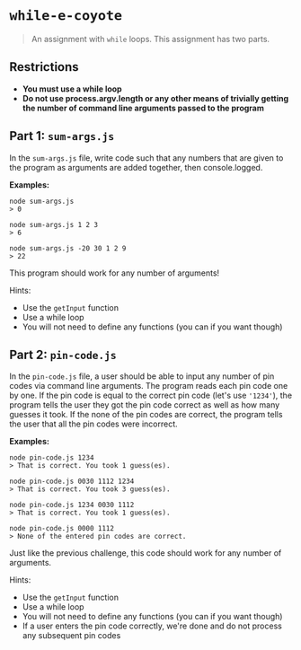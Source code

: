 # `while-e-coyote`

> An assignment with `while` loops. This assignment has two parts.

## Restrictions

* **You must use a while loop**
* **Do not use process.argv.length or any other means of trivially getting the number of command line arguments passed to the program**

## Part 1: `sum-args.js`

In the `sum-args.js` file, write code such that any numbers that are given to the program as arguments are added together, then console.logged.

**Examples:**

```
node sum-args.js
> 0

node sum-args.js 1 2 3
> 6

node sum-args.js -20 30 1 2 9
> 22
```

This program should work for any number of arguments!

Hints:
* Use the `getInput` function
* Use a while loop
* You will not need to define any functions (you can if you want though)

## Part 2: `pin-code.js`

In the `pin-code.js` file, a user should be able to input any number of pin codes via command line arguments. The program reads each pin code one by one.
If the pin code is equal to the correct pin code (let's use `'1234'`), the program tells the user they got the pin code correct as well as how many guesses it took.
If the none of the pin codes are correct, the program tells the user that all the pin codes were incorrect.

**Examples:**

```
node pin-code.js 1234
> That is correct. You took 1 guess(es).

node pin-code.js 0030 1112 1234
> That is correct. You took 3 guess(es).

node pin-code.js 1234 0030 1112
> That is correct. You took 1 guess(es).

node pin-code.js 0000 1112
> None of the entered pin codes are correct.
```

Just like the previous challenge, this code should work for any number of arguments.

Hints:
* Use the `getInput` function
* Use a while loop
* You will not need to define any functions (you can if you want though)
* If a user enters the pin code correctly, we're done and do not process any subsequent pin codes


